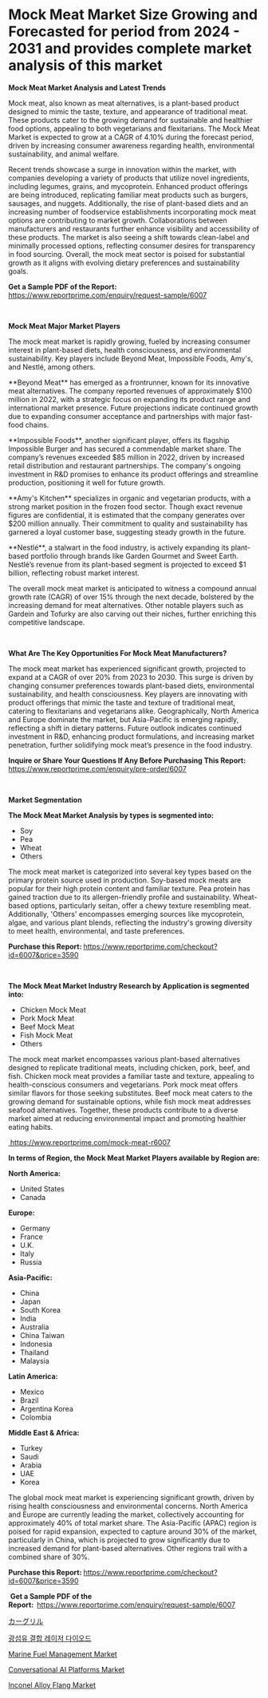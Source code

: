 <p><h1>Mock Meat Market Size Growing and Forecasted for period from 2024 - 2031 and provides complete market analysis of this market</h1></p><p><strong>Mock Meat Market Analysis and Latest Trends</strong></p>
<p><p>Mock meat, also known as meat alternatives, is a plant-based product designed to mimic the taste, texture, and appearance of traditional meat. These products cater to the growing demand for sustainable and healthier food options, appealing to both vegetarians and flexitarians. The Mock Meat Market is expected to grow at a CAGR of 4.10% during the forecast period, driven by increasing consumer awareness regarding health, environmental sustainability, and animal welfare.</p><p>Recent trends showcase a surge in innovation within the market, with companies developing a variety of products that utilize novel ingredients, including legumes, grains, and mycoprotein. Enhanced product offerings are being introduced, replicating familiar meat products such as burgers, sausages, and nuggets. Additionally, the rise of plant-based diets and an increasing number of foodservice establishments incorporating mock meat options are contributing to market growth. Collaborations between manufacturers and restaurants further enhance visibility and accessibility of these products. The market is also seeing a shift towards clean-label and minimally processed options, reflecting consumer desires for transparency in food sourcing. Overall, the mock meat sector is poised for substantial growth as it aligns with evolving dietary preferences and sustainability goals.</p></p>
<p><strong>Get a Sample PDF of the Report:&nbsp;</strong> <a href="https://www.reportprime.com/enquiry/request-sample/6007">https://www.reportprime.com/enquiry/request-sample/6007</a></p>
<p>&nbsp;</p>
<p><strong>Mock Meat Major Market Players</strong></p>
<p><p>The mock meat market is rapidly growing, fueled by increasing consumer interest in plant-based diets, health consciousness, and environmental sustainability. Key players include Beyond Meat, Impossible Foods, Amy's, and Nestlé, among others.</p><p>**Beyond Meat** has emerged as a frontrunner, known for its innovative meat alternatives. The company reported revenues of approximately $100 million in 2022, with a strategic focus on expanding its product range and international market presence. Future projections indicate continued growth due to expanding consumer acceptance and partnerships with major fast-food chains.</p><p>**Impossible Foods**, another significant player, offers its flagship Impossible Burger and has secured a commendable market share. The company’s revenues exceeded $85 million in 2022, driven by increased retail distribution and restaurant partnerships. The company's ongoing investment in R&D promises to enhance its product offerings and streamline production, positioning it well for future growth.</p><p>**Amy's Kitchen** specializes in organic and vegetarian products, with a strong market position in the frozen food sector. Though exact revenue figures are confidential, it is estimated that the company generates over $200 million annually. Their commitment to quality and sustainability has garnered a loyal customer base, suggesting steady growth in the future.</p><p>**Nestlé**, a stalwart in the food industry, is actively expanding its plant-based portfolio through brands like Garden Gourmet and Sweet Earth. Nestlé’s revenue from its plant-based segment is projected to exceed $1 billion, reflecting robust market interest.</p><p>The overall mock meat market is anticipated to witness a compound annual growth rate (CAGR) of over 15% through the next decade, bolstered by the increasing demand for meat alternatives. Other notable players such as Gardein and Tofurky are also carving out their niches, further enriching this competitive landscape.</p></p>
<p>&nbsp;</p>
<p><strong>What Are The Key Opportunities For Mock Meat Manufacturers?</strong></p>
<p><p>The mock meat market has experienced significant growth, projected to expand at a CAGR of over 20% from 2023 to 2030. This surge is driven by changing consumer preferences towards plant-based diets, environmental sustainability, and health consciousness. Key players are innovating with product offerings that mimic the taste and texture of traditional meat, catering to flexitarians and vegetarians alike. Geographically, North America and Europe dominate the market, but Asia-Pacific is emerging rapidly, reflecting a shift in dietary patterns. Future outlook indicates continued investment in R&D, enhancing product formulations, and increasing market penetration, further solidifying mock meat’s presence in the food industry.</p></p>
<p><strong>Inquire or Share Your Questions If Any Before Purchasing This Report:</strong> <a href="https://www.reportprime.com/enquiry/pre-order/6007">https://www.reportprime.com/enquiry/pre-order/6007</a></p>
<p>&nbsp;</p>
<p><strong>Market Segmentation</strong></p>
<p><strong>The Mock Meat Market Analysis by types is segmented into:</strong></p>
<p><ul><li>Soy</li><li>Pea</li><li>Wheat</li><li>Others</li></ul></p>
<p><p>The mock meat market is categorized into several key types based on the primary protein source used in production. Soy-based mock meats are popular for their high protein content and familiar texture. Pea protein has gained traction due to its allergen-friendly profile and sustainability. Wheat-based options, particularly seitan, offer a chewy texture resembling meat. Additionally, 'Others' encompasses emerging sources like mycoprotein, algae, and various plant blends, reflecting the industry's growing diversity to meet health, environmental, and taste preferences.</p></p>
<p><strong>Purchase this Report:&nbsp;</strong><a href="https://www.reportprime.com/checkout?id=6007&price=3590">https://www.reportprime.com/checkout?id=6007&price=3590</a></p>
<p>&nbsp;</p>
<p><strong>The Mock Meat Market Industry Research by Application is segmented into:</strong></p>
<p><ul><li>Chicken Mock Meat</li><li>Pork Mock Meat</li><li>Beef Mock Meat</li><li>Fish Mock Meat</li><li>Others</li></ul></p>
<p><p>The mock meat market encompasses various plant-based alternatives designed to replicate traditional meats, including chicken, pork, beef, and fish. Chicken mock meat provides a familiar taste and texture, appealing to health-conscious consumers and vegetarians. Pork mock meat offers similar flavors for those seeking substitutes. Beef mock meat caters to the growing demand for sustainable options, while fish mock meat addresses seafood alternatives. Together, these products contribute to a diverse market aimed at reducing environmental impact and promoting healthier eating habits.</p></p>
<p><a href="https://www.reportprime.com/mock-meat-r6007">&nbsp;https://www.reportprime.com/mock-meat-r6007</a></p>
<p><strong>In terms of Region, the Mock Meat Market Players available by Region are:</strong></p>
<p>
    <p> <strong> North America: </strong>
        <ul>
            <li>United States</li>
            <li>Canada</li>
        </ul>
        </p> 
    <p> <strong> Europe: </strong>
        <ul>
            <li>Germany</li>
            <li>France</li>
            <li>U.K.</li>
            <li>Italy</li>
            <li>Russia</li>
        </ul>
        </p> 
    <p> <strong> Asia-Pacific: </strong>
        <ul>
            <li>China</li>
            <li>Japan</li>
            <li>South Korea</li>
            <li>India</li>
            <li>Australia</li>
            <li>China Taiwan</li>
            <li>Indonesia</li>
            <li>Thailand</li>
            <li>Malaysia</li>
        </ul>
        </p> 
    <p> <strong> Latin America: </strong>
        <ul>
            <li>Mexico</li>
            <li>Brazil</li>
            <li>Argentina Korea</li>
            <li>Colombia</li>
        </ul>
        </p> 
    <p> <strong> Middle East & Africa: </strong>
        <ul>
            <li>Turkey</li>
            <li>Saudi</li>
            <li>Arabia</li>
            <li>UAE</li>
            <li>Korea</li>
        </ul>
    </p>
    </p>
<p><p>The global mock meat market is experiencing significant growth, driven by rising health consciousness and environmental concerns. North America and Europe are currently leading the market, collectively accounting for approximately 40% of total market share. The Asia-Pacific (APAC) region is poised for rapid expansion, expected to capture around 30% of the market, particularly in China, which is projected to grow significantly due to increased demand for plant-based alternatives. Other regions trail with a combined share of 30%.</p></p>
<p><strong>Purchase this Report: </strong><a href="https://www.reportprime.com/checkout?id=6007&price=3590">https://www.reportprime.com/checkout?id=6007&price=3590</a></p>
<p>&nbsp;<strong>Get a Sample PDF of the Report:&nbsp;&nbsp;</strong><a href="https://www.reportprime.com/enquiry/request-sample/6007">https://www.reportprime.com/enquiry/request-sample/6007</a></p>
<p><strong></strong></p>
<p><p><a href="https://medium.com/@eunawiegad2023/%E3%82%B0%E3%83%AD%E3%83%BC%E3%83%90%E3%83%AB%E3%82%AB%E3%83%BC%E3%82%B0%E3%83%AA%E3%83%AB%E5%B8%82%E5%A0%B4%E3%81%AB%E9%96%A2%E3%81%99%E3%82%8B%E6%88%A6%E7%95%A5%E7%9A%84%E5%B8%82%E5%A0%B4%E3%82%A4%E3%83%B3%E3%82%B5%E3%82%A4%E3%83%88-2024-2031-5fdfc7fd35c4">カーグリル</a></p><p><a href="https://medium.com/@rekhakhatun65/2024%EB%85%84%EB%B6%80%ED%84%B0-2031%EB%85%84%EA%B9%8C%EC%A7%80-%EA%B4%91%EC%84%AC%EC%9C%A0-%EA%B2%B0%ED%95%A9-%EB%A0%88%EC%9D%B4%EC%A0%80-%EB%8B%A4%EC%9D%B4%EC%98%A4%EB%93%9C-%EC%8B%9C%EC%9E%A5%EC%9D%B4-%EC%96%B4%EB%96%BB%EA%B2%8C-%EB%B3%80%ED%99%94%ED%95%98%EA%B3%A0-%EC%9E%88%EC%8A%B5%EB%8B%88%EA%B9%8C-bba613283570">광섬유 결합 레이저 다이오드</a></p><p><a href="https://medium.com/@carolineparks3691/global-marine-fuel-management-market-share-and-growth-opportunities-and-market-size-growing-with-a-1b5db5f9ab16">Marine Fuel Management Market</a></p><p><a href="https://www.linkedin.com/pulse/insights-conversational-ai-platforms-market-share-competitive-jkubf?trackingId=EMzKM65PS6KfYGJ9elCHbA%3D%3D">Conversational AI Platforms Market</a></p><p><a href="https://issuu.com/reportprime-2/docs/inconel-alloy-flang-market-size-203_65c8b81b83df4f">Inconel Alloy Flang Market</a></p></p>